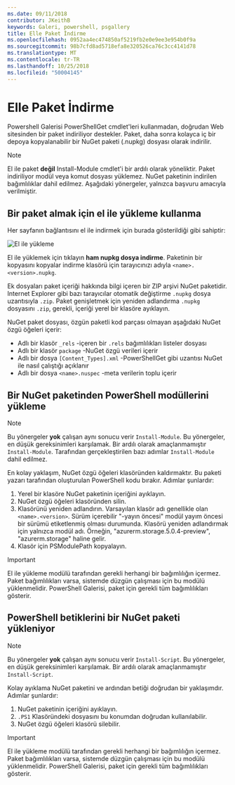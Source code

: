 ```yaml
---
ms.date: 09/11/2018
contributor: JKeithB
keywords: Galeri, powershell, psgallery
title: Elle Paket İndirme
ms.openlocfilehash: 0952aa4ec474850af5219fb2e0e9ee3e954b0f9a
ms.sourcegitcommit: 98b7cfd8ad5718efa8e320526ca76c3cc4141d78
ms.translationtype: MT
ms.contentlocale: tr-TR
ms.lasthandoff: 10/25/2018
ms.locfileid: "50004145"
---
```

# <a name="manual-package-download"></a>Elle Paket İndirme

Powershell Galerisi PowerShellGet cmdlet'leri kullanmadan, doğrudan Web sitesinden bir paket indiriliyor destekler. Paket, daha sonra kolayca iç bir depoya kopyalanabilir bir NuGet paketi (.nupkg) dosyası olarak indirilir.

> [!NOTE]
> El ile paket **değil** Install-Module cmdlet'i bir ardılı olarak yöneliktir.
> Paket indiriliyor modül veya komut dosyası yüklemez. NuGet paketinin indirilen bağımlılıklar dahil edilmez. Aşağıdaki yönergeler, yalnızca başvuru amacıyla verilmiştir.

## <a name="using-manual-download-to-acquire-a-package"></a>Bir paket almak için el ile yükleme kullanma

Her sayfanın bağlantısını el ile indirmek için burada gösterildiği gibi sahiptir:

![El ile yükleme](../../Images/packagedisplaypagewithpseditions.png)

El ile yüklemek için tıklayın **ham nupkg dosya indirme**. Paketinin bir kopyasını kopyalar indirme klasörü için tarayıcınızı adıyla `<name>.<version>.nupkg`.

Ek dosyaları paket içeriği hakkında bilgi içeren bir ZIP arşivi NuGet paketidir. Internet Explorer gibi bazı tarayıcılar otomatik değiştirme `.nupkg` dosya uzantısıyla `.zip`. Paket genişletmek için yeniden adlandırma `.nupkg` dosyasını `.zip`, gerekli, içeriği yerel bir klasöre ayıklayın.

NuGet paket dosyası, özgün paketli kod parçası olmayan aşağıdaki NuGet özgü öğeleri içerir:

- Adlı bir klasör `_rels` -içeren bir `.rels` bağımlılıkları listeler dosyası
- Adlı bir klasör `package` -NuGet özgü verileri içerir
- Adlı bir dosya `[Content_Types].xml` -PowerShellGet gibi uzantısı NuGet ile nasıl çalıştığı açıklanır
- Adlı bir dosya `<name>.nuspec` -meta verilerin toplu içerir

## <a name="installing-powershell-modules-from-a-nuget-package"></a>Bir NuGet paketinden PowerShell modüllerini yükleme

> [!NOTE]
> Bu yönergeler **yok** çalışan aynı sonucu verir `Install-Module`. Bu yönergeler, en düşük gereksinimleri karşılamak. Bir ardılı olarak amaçlanmamıştır `Install-Module`. Tarafından gerçekleştirilen bazı adımlar `Install-Module` dahil edilmez.

En kolay yaklaşım, NuGet özgü öğeleri klasöründen kaldırmaktır. Bu paketi yazarı tarafından oluşturulan PowerShell kodu bırakır. Adımlar şunlardır:

1. Yerel bir klasöre NuGet paketinin içeriğini ayıklayın.
2. NuGet özgü öğeleri klasöründen silin.
3. Klasörünü yeniden adlandırın. Varsayılan klasör adı genellikle olan `<name>.<version>`. Sürüm içerebilir "-yayın öncesi" modül yayım öncesi bir sürümü etiketlenmiş olması durumunda. Klasörü yeniden adlandırmak için yalnızca modül adı. Örneğin, "azurerm.storage.5.0.4-preview", "azurerm.storage" haline gelir.
4. Klasör için PSModulePath kopyalayın.

> [!IMPORTANT]
> El ile yükleme modülü tarafından gerekli herhangi bir bağımlılığın içermez. Paket bağımlılıkları varsa, sistemde düzgün çalışması için bu modülü yüklenmelidir. PowerShell Galerisi, paket için gerekli tüm bağımlılıkları gösterir.

## <a name="installing-powershell-scripts-from-a-nuget-package"></a>PowerShell betiklerini bir NuGet paketi yükleniyor

> [!NOTE]
> Bu yönergeler **yok** çalışan aynı sonucu verir `Install-Script`. Bu yönergeler, en düşük gereksinimleri karşılamak. Bir ardılı olarak amaçlanmamıştır `Install-Script`.

Kolay ayıklama NuGet paketini ve ardından betiği doğrudan bir yaklaşımdır. Adımlar şunlardır:

1. NuGet paketinin içeriğini ayıklayın.
2. `.PS1` Klasöründeki dosyasını bu konumdan doğrudan kullanılabilir.
3. NuGet özgü öğeleri klasörü silebilir.

> [!IMPORTANT]
> El ile yükleme modülü tarafından gerekli herhangi bir bağımlılığın içermez. Paket bağımlılıkları varsa, sistemde düzgün çalışması için bu modülü yüklenmelidir. PowerShell Galerisi, paket için gerekli tüm bağımlılıkları gösterir.
